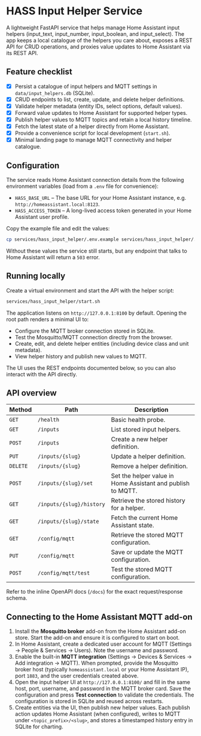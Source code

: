 # HASS Input Helper Service

A lightweight FastAPI service that helps manage Home Assistant input helpers (input_text,
input_number, input_boolean, and input_select). The app keeps a local catalogue of the helpers you
care about, exposes a REST API for CRUD operations, and proxies value updates to Home Assistant via
its REST API.

## Feature checklist

- [x] Persist a catalogue of input helpers and MQTT settings in `data/input_helpers.db` (SQLite).
- [x] CRUD endpoints to list, create, update, and delete helper definitions.
- [x] Validate helper metadata (entity IDs, select options, default values).
- [x] Forward value updates to Home Assistant for supported helper types.
- [x] Publish helper values to MQTT topics and retain a local history timeline.
- [x] Fetch the latest state of a helper directly from Home Assistant.
- [x] Provide a convenience script for local development (`start.sh`).
- [x] Minimal landing page to manage MQTT connectivity and helper catalogue.

## Configuration

The service reads Home Assistant connection details from the following environment variables (load
from a `.env` file for convenience):

- `HASS_BASE_URL` – The base URL for your Home Assistant instance, e.g.
  `http://homeassistant.local:8123`.
- `HASS_ACCESS_TOKEN` – A long-lived access token generated in your Home Assistant user profile.

Copy the example file and edit the values:

```bash
cp services/hass_input_helper/.env.example services/hass_input_helper/.env
```

Without these values the service still starts, but any endpoint that talks to Home Assistant will
return a `503` error.

## Running locally

Create a virtual environment and start the API with the helper script:

```bash
services/hass_input_helper/start.sh
```

The application listens on `http://127.0.0.1:8100` by default. Opening the root path renders a
minimal UI to:

- Configure the MQTT broker connection stored in SQLite.
- Test the Mosquitto/MQTT connection directly from the browser.
- Create, edit, and delete helper entities (including device class and unit metadata).
- View helper history and publish new values to MQTT.

The UI uses the REST endpoints documented below, so you can also interact with the API directly.

## API overview

| Method | Path | Description |
| ------ | ---- | ----------- |
| `GET` | `/health` | Basic health probe. |
| `GET` | `/inputs` | List stored input helpers. |
| `POST` | `/inputs` | Create a new helper definition. |
| `PUT` | `/inputs/{slug}` | Update a helper definition. |
| `DELETE` | `/inputs/{slug}` | Remove a helper definition. |
| `POST` | `/inputs/{slug}/set` | Set the helper value in Home Assistant and publish to MQTT. |
| `GET` | `/inputs/{slug}/history` | Retrieve the stored history for a helper. |
| `GET` | `/inputs/{slug}/state` | Fetch the current Home Assistant state. |
| `GET` | `/config/mqtt` | Retrieve the stored MQTT configuration. |
| `PUT` | `/config/mqtt` | Save or update the MQTT configuration. |
| `POST` | `/config/mqtt/test` | Test the stored MQTT configuration. |

Refer to the inline OpenAPI docs (`/docs`) for the exact request/response schema.

## Connecting to the Home Assistant MQTT add-on

1. Install the **Mosquitto broker** add-on from the Home Assistant add-on store. Start the add-on
   and ensure it is configured to start on boot.
2. In Home Assistant, create a dedicated user account for MQTT (Settings → People & Services →
   Users). Note the username and password.
3. Enable the built-in **MQTT integration** (Settings → Devices & Services → Add integration →
   MQTT). When prompted, provide the Mosquitto broker host (typically `homeassistant.local` or your
   Home Assistant IP), port `1883`, and the user credentials created above.
4. Open the input helper UI at `http://127.0.0.1:8100/` and fill in the same host, port, username,
   and password in the MQTT broker card. Save the configuration and press **Test connection** to
   validate the credentials. The configuration is stored in SQLite and reused across restarts.
5. Create entities via the UI, then publish new helper values. Each publish action updates Home
   Assistant (when configured), writes to MQTT under `<topic_prefix>/<slug>`, and stores a timestamped
   history entry in SQLite for charting.
